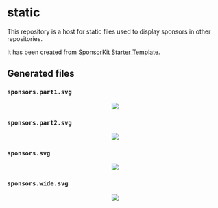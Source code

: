 # static

This repository is a host for static files used to display sponsors in other repositories.

It has been created from [SponsorKit Starter Template](https://github.com/open-reSource/sponsorkit-starter).

## Generated files

### `sponsors.part1.svg`

<p align="center">
  <img src='https://cdn.jsdelivr.net/gh/julien-deramond/static/sponsors.part1.svg'/>
</p>

### `sponsors.part2.svg`

<p align="center">
  <img src='https://cdn.jsdelivr.net/gh/julien-deramond/static/sponsors.part2.svg'/>
</p>

### `sponsors.svg`

<p align="center">
  <img src='https://cdn.jsdelivr.net/gh/julien-deramond/static/sponsors.svg'/>
</p>

### `sponsors.wide.svg`

<p align="center">
  <img src='https://cdn.jsdelivr.net/gh/julien-deramond/static/sponsors.wide.svg'/>
</p>
